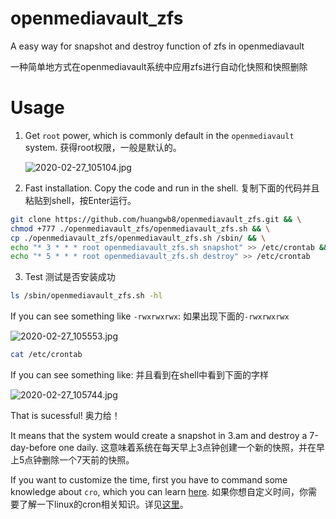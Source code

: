 # openmediavault_zfs
 A easy way for snapshot and destroy function of zfs in openmediavault

一种简单地方式在openmediavault系统中应用zfs进行自动化快照和快照删除



# Usage

1. Get `root` power, which is commonly default in the `openmediavault` system. 获得root权限，一般是默认的。

   ![2020-02-27_105104.jpg](http://picture.hwb0307.top:8710/images/2020/02/27/zJSrFEkZ6WwZ3Y9e.jpg)

2. Fast installation. Copy the code and run in the shell. 复制下面的代码并且粘贴到shell，按Enter运行。

```bash
git clone https://github.com/huangwb8/openmediavault_zfs.git && \
chmod +777 ./openmediavault_zfs/openmediavault_zfs.sh && \
cp ./openmediavault_zfs/openmediavault_zfs.sh /sbin/ && \
echo "* 3 * * * root openmediavault_zfs.sh snapshot" >> /etc/crontab && \
echo "* 5 * * * root openmediavault_zfs.sh destroy" >> /etc/crontab
```

3. Test 测试是否安装成功

```bash
ls /sbin/openmediavault_zfs.sh -hl
```

If you can see something like `-rwxrwxrwx`: 如果出现下面的`-rwxrwxrwx`

![2020-02-27_105553.jpg](http://picture.hwb0307.top:8710/images/2020/02/27/4ZQbGJFLj8RTQ58a.jpg)

```bash
cat /etc/crontab
```

If you can see something like: 并且看到在shell中看到下面的字样

![2020-02-27_105744.jpg](http://picture.hwb0307.top:8710/images/2020/02/27/kXQEgH3PVKSXQUyd.jpg)

That is sucessful!  奥力给！

It means that the system would create a snapshot in 3.am and destroy a 7-day-before one daily. 这意味着系统在每天早上3点钟创建一个新的快照，并在早上5点钟删除一个7天前的快照。

If you want to customize the time, first you have to command some knowledge about `cro`, which you can learn [here](https://www.runoob.com/linux/linux-comm-crontab.html). 如果你想自定义时间，你需要了解一下linux的cron相关知识。详见[这里](https://www.runoob.com/linux/linux-comm-crontab.html)。
